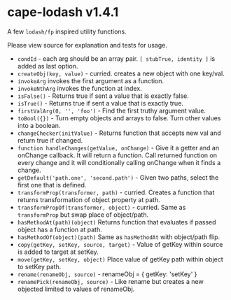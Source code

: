 # cape-lodash v1.4.1

A few `lodash/fp` inspired utility functions.

Please view source for explanation and tests for usage.

- `condId` - each arg should be an array pair. `[ stubTrue, identity ]` is added as last option.
- `createObj(key, value)` - curried. creates a new object with one key/val.
- `invokeArg` invokes the first argument as a function.
- `invokeNthArg` invokes the function at index.
- `isFalse()` - Returns true if sent a value that is exactly false.
- `isTrue()` - Returns true if sent a value that is exactly true.
- `firstValArg(0, '', 'foo')` - Find the first truthy argument value.
- `toBool({})` - Turn empty objects and arrays to false. Turn other values into a boolean.
- `changeChecker(initValue)` - Returns function that accepts new val and return true if changed.
- `function handleChanges(getValue, onChange)` - Give it a getter and an onChange callback. It will return a function. Call returned function on every change and it will conditionally calling onChange when it finds a change.
- `getDefault('path.one', 'second.path')` - Given two paths, select the first one that is defined.
- `transformProp(transformer, path)` - curried. Creates a function that returns transformation of object property at path.
- `transformPropOf(transformer, object)` - curried. Same as `transformProp` but swap place of object/path.
- `hasMethodAt(path)(object)` Returns function that evaluates if passed object has a function at path.
- `hasMethodOf(object)(path)` Same as `hasMethodAt` with object/path flip.
- `copy(getKey, setKey, source, target)` - Value of getKey within source is added to target at setKey.
- `move(getKey, setKey, object)` Place value of getKey path within object to setKey path.
- `rename(renameObj, source)` - renameObj = { getKey: 'setKey' }
- `renamePick(renameObj, source)` - Like rename but creates a new objected limited to values of renameObj.
